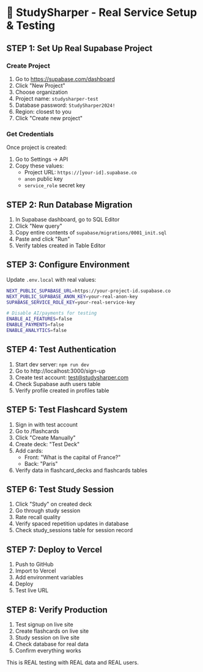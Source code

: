 # 🚀 StudySharper - Real Service Setup & Testing

## STEP 1: Set Up Real Supabase Project

### Create Project
1. Go to https://supabase.com/dashboard
2. Click "New Project"
3. Choose organization
4. Project name: `studysharper-test`
5. Database password: `StudySharper2024!`
6. Region: closest to you
7. Click "Create new project"

### Get Credentials
Once project is created:
1. Go to Settings → API
2. Copy these values:
   - Project URL: `https://[your-id].supabase.co`
   - `anon` public key
   - `service_role` secret key

## STEP 2: Run Database Migration

1. In Supabase dashboard, go to SQL Editor
2. Click "New query"
3. Copy entire contents of `supabase/migrations/0001_init.sql`
4. Paste and click "Run"
5. Verify tables created in Table Editor

## STEP 3: Configure Environment

Update `.env.local` with real values:
```bash
NEXT_PUBLIC_SUPABASE_URL=https://your-project-id.supabase.co
NEXT_PUBLIC_SUPABASE_ANON_KEY=your-real-anon-key
SUPABASE_SERVICE_ROLE_KEY=your-real-service-key

# Disable AI/payments for testing
ENABLE_AI_FEATURES=false
ENABLE_PAYMENTS=false
ENABLE_ANALYTICS=false
```

## STEP 4: Test Authentication

1. Start dev server: `npm run dev`
2. Go to http://localhost:3000/sign-up
3. Create test account: test@studysharper.com
4. Check Supabase auth users table
5. Verify profile created in profiles table

## STEP 5: Test Flashcard System

1. Sign in with test account
2. Go to /flashcards
3. Click "Create Manually"
4. Create deck: "Test Deck"
5. Add cards:
   - Front: "What is the capital of France?"
   - Back: "Paris"
6. Verify data in flashcard_decks and flashcards tables

## STEP 6: Test Study Session

1. Click "Study" on created deck
2. Go through study session
3. Rate recall quality
4. Verify spaced repetition updates in database
5. Check study_sessions table for session record

## STEP 7: Deploy to Vercel

1. Push to GitHub
2. Import to Vercel
3. Add environment variables
4. Deploy
5. Test live URL

## STEP 8: Verify Production

1. Test signup on live site
2. Create flashcards on live site
3. Study session on live site
4. Check database for real data
5. Confirm everything works

This is REAL testing with REAL data and REAL users.